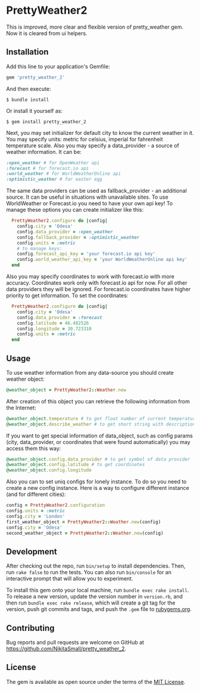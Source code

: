 # PrettyWeather2

This is improved, more clear and flexible version of pretty_weather gem.
Now it is cleared from ui helpers.

## Installation

Add this line to your application's Gemfile:

```ruby
gem 'pretty_weather_2'
```

And then execute:

    $ bundle install

Or install it yourself as:

    $ gem install pretty_weather_2

Next, you may set initializer for default city to know the current weather in it.
You may specify units: metric for celsius, imperial for fahrenheit temperature scale.
Also you may specify a data_provider - a source of weather information. It can be:

```ruby
:open_weather # for OpenWeather api
:forecast # for forecast.io api
:world_weather # for WorldWeatherOnline api
:optimistic_weather # for easter egg
```

The same data providers can be used as fallback_provider - an additional source.
It can be useful in situations with unavailable sites.
To use WorldWeather or Forecast.io you need to have your own api key!
To manage these options you can create initializer like this:

```ruby
  PrettyWeather2.configure do |config|
    config.city = 'Odesa'
    config.data_provider = :open_weather
    config.fallback_provider = :optimistic_weather
    config.units = :metric
    # to manage keys:
    config.forecast_api_key = 'your forecast.io api key'
    config.world_weather_api_key = 'your WorldWeatherOnline api key'
  end
```

Also you may specify coordinates to work with forecast.io with more accuracy.
Coordinates work only with forecast.io api for now. For all other data providers they will be ignored.
For forecast.io coordinates have higher priority to get information.
To set the coordinates:

```ruby
  PrettyWeather2.configure do |config|
    config.city = 'Odesa'
    config.data_provider = :forecast
    config.latitude = 46.482526
    config.longitude = 30.723310
    config.units = :metric
  end
```

## Usage

To use weather information from any data-source you should create weather object:

```ruby
@weather_object = PrettyWeather2::Weather.new
```

After creation of this object you can retrieve the following information from the Internet:

```ruby
@weather_object.temperature # to get float number of current temperature
@weather_object.describe_weather # to get short string with description of current weather
```

If you want to get special information of data_object,
such as config params (city, data_provider, or coordinates that were found automatically)
you may access them this way:

```ruby
@weather_object.config.data_provider # to get symbol of data provider
@weather_object.config.latitude # to get coordinates
@weather_object.config.longitude
```

Also you can to set uniq configs for lonely instance. To do so you need to create a new config instance.
Here is a way to configure different instance (and for different cities):

```ruby
config = PrettyWeather2.configuration
config.units = :metric
config.city = 'London'
first_weather_object = PrettyWeather2::Weather.new(config)
config.city = 'Odesa'
second_weather_object = PrettyWeather2::Weather.new(config)
```

## Development

After checking out the repo, run `bin/setup` to install dependencies. Then, run `rake false` to run the tests. You can also run `bin/console` for an interactive prompt that will allow you to experiment.

To install this gem onto your local machine, run `bundle exec rake install`. To release a new version, update the version number in `version.rb`, and then run `bundle exec rake release`, which will create a git tag for the version, push git commits and tags, and push the `.gem` file to [rubygems.org](https://rubygems.org).

## Contributing

Bug reports and pull requests are welcome on GitHub at https://github.com/NikitaSmall/pretty_weather_2.


## License

The gem is available as open source under the terms of the [MIT License](http://opensource.org/licenses/MIT).

